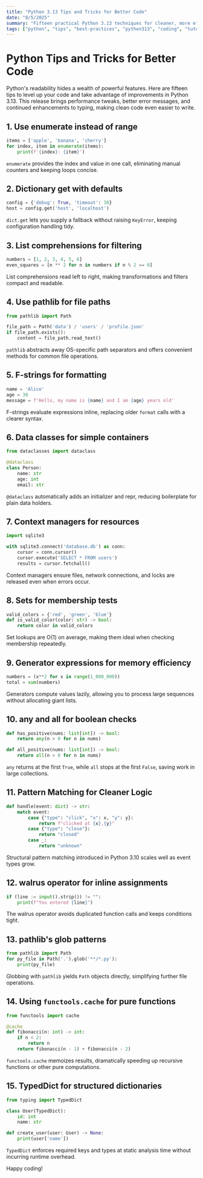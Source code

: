 ```yaml
---
title: "Python 3.13 Tips and Tricks for Better Code"
date: "8/5/2025"
summary: "Fifteen practical Python 3.13 techniques for cleaner, more efficient code."
tags: ["python", "tips", "best-practices", "python313", "coding", "tutorial"]
---
```


# Python Tips and Tricks for Better Code

Python's readability hides a wealth of powerful features. Here are fifteen tips to level up your code and take advantage of improvements in Python 3.13. This release brings performance tweaks, better error messages, and continued enhancements to typing, making clean code even easier to write.

## 1. Use enumerate instead of range

```python
items = ['apple', 'banana', 'cherry']
for index, item in enumerate(items):
    print(f'{index}: {item}')
```
`enumerate` provides the index and value in one call, eliminating manual counters and keeping loops concise.

## 2. Dictionary get with defaults

```python
config = {'debug': True, 'timeout': 30}
host = config.get('host', 'localhost')
```
`dict.get` lets you supply a fallback without raising `KeyError`, keeping configuration handling tidy.

## 3. List comprehensions for filtering

```python
numbers = [1, 2, 3, 4, 5, 6]
even_squares = [n ** 2 for n in numbers if n % 2 == 0]
```
List comprehensions read left to right, making transformations and filters compact and readable.

## 4. Use pathlib for file paths

```python
from pathlib import Path

file_path = Path('data') / 'users' / 'profile.json'
if file_path.exists():
    content = file_path.read_text()
```
`pathlib` abstracts away OS-specific path separators and offers convenient methods for common file operations.

## 5. F-strings for formatting

```python
name = 'Alice'
age = 30
message = f'Hello, my name is {name} and I am {age} years old'
```
F-strings evaluate expressions inline, replacing older `format` calls with a clearer syntax.

## 6. Data classes for simple containers

```python
from dataclasses import dataclass

@dataclass
class Person:
    name: str
    age: int
    email: str
```
`@dataclass` automatically adds an initializer and repr, reducing boilerplate for plain data holders.

## 7. Context managers for resources

```python
import sqlite3

with sqlite3.connect('database.db') as conn:
    cursor = conn.cursor()
    cursor.execute('SELECT * FROM users')
    results = cursor.fetchall()
```
Context managers ensure files, network connections, and locks are released even when errors occur.

## 8. Sets for membership tests

```python
valid_colors = {'red', 'green', 'blue'}
def is_valid_color(color: str) -> bool:
    return color in valid_colors
```
Set lookups are O(1) on average, making them ideal when checking membership repeatedly.

## 9. Generator expressions for memory efficiency

```python
numbers = (x**2 for x in range(1_000_000))
total = sum(numbers)
```
Generators compute values lazily, allowing you to process large sequences without allocating giant lists.

## 10. any and all for boolean checks

```python
def has_positive(nums: list[int]) -> bool:
    return any(n > 0 for n in nums)

def all_positive(nums: list[int]) -> bool:
    return all(n > 0 for n in nums)
```
`any` returns at the first `True`, while `all` stops at the first `False`, saving work in large collections.

## 11. Pattern Matching for Cleaner Logic

```python
def handle(event: dict) -> str:
    match event:
        case {"type": "click", "x": x, "y": y}:
            return f"clicked at {x},{y}"
        case {"type": "close"}:
            return "closed"
        case _:
            return "unknown"
```
Structural pattern matching introduced in Python 3.10 scales well as event types grow.

## 12. walrus operator for inline assignments

```python
if (line := input().strip()) != "":
    print(f"You entered {line}")
```
The walrus operator avoids duplicated function calls and keeps conditions tight.

## 13. pathlib's glob patterns

```python
from pathlib import Path
for py_file in Path('.').glob('**/*.py'):
    print(py_file)
```
Globbing with `pathlib` yields `Path` objects directly, simplifying further file operations.

## 14. Using `functools.cache` for pure functions

```python
from functools import cache

@cache
def fibonacci(n: int) -> int:
    if n < 2:
        return n
    return fibonacci(n - 1) + fibonacci(n - 2)
```
`functools.cache` memoizes results, dramatically speeding up recursive functions or other pure computations.

## 15. TypedDict for structured dictionaries

```python
from typing import TypedDict

class User(TypedDict):
    id: int
    name: str

def create_user(user: User) -> None:
    print(user['name'])
```
`TypedDict` enforces required keys and types at static analysis time without incurring runtime overhead.

Happy coding!
